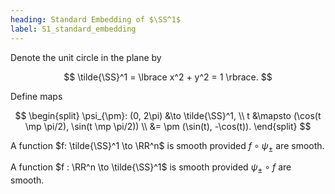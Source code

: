 ```yaml
---
heading: Standard Embedding of $\SS^1$
label: S1_standard_embedding
---
```


Denote the unit circle in the plane by

$$
\tilde{\SS}^1 = \lbrace x^2 + y^2 = 1 \rbrace.
$$

Define maps

$$
\begin{split}
\psi_{\pm}: (0, 2\pi) &\to \tilde{\SS}^1, \\
t &\mapsto (\cos(t \mp \pi/2), \sin(t \mp \pi/2)) \\
&= \pm (\sin(t), -\cos(t)).
\end{split}
$$

A function $f: \tilde{\SS}^1 \to \RR^n$ is smooth provided $f \circ \psi_{\pm}$ are smooth.

A function $f : \RR^n \to \tilde{\SS}^1$ is smooth provided $\psi_{\pm} \circ f$ are smooth.
